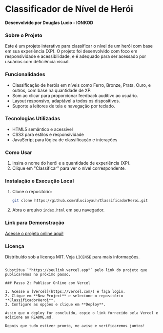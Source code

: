 

# Classificador de Nível de Herói

**Desenvolvido por Douglas Lucio - IONKOD**

### Sobre o Projeto
Este é um projeto interativo para classificar o nível de um herói com base em sua experiência (XP). O projeto foi desenvolvido com foco em responsividade e acessibilidade, e é adequado para ser acessado por usuários com deficiência visual.

### Funcionalidades
- Classificação de heróis em níveis como Ferro, Bronze, Prata, Ouro, e outros, com base na quantidade de XP.
- Som ao clicar para proporcionar feedback auditivo ao usuário.
- Layout responsivo, adaptável a todos os dispositivos.
- Suporte a leitores de tela e navegação por teclado.

### Tecnologias Utilizadas
- HTML5 semântico e acessível
- CSS3 para estilos e responsividade
- JavaScript para lógica de classificação e interações

### Como Usar
1. Insira o nome do herói e a quantidade de experiência (XP).
2. Clique em "Classificar" para ver o nível correspondente.

### Instalação e Execução Local
1. Clone o repositório:
   ```bash
   git clone https://github.com/dlucioyauh/ClassificadorHeroi.git
   ```
2. Abra o arquivo `index.html` em seu navegador.

### Link para Demonstração
[Acesse o projeto online aqui!](https://seulink.vercel.app)

### Licença
Distribuído sob a licença MIT. Veja `LICENSE` para mais informações.
```

Substitua `"https://seulink.vercel.app"` pelo link do projeto que publicaremos no próximo passo.

### Passo 2: Publicar Online com Vercel

1. Acesse o [Vercel](https://vercel.com/) e faça login.
2. Clique em **New Project** e selecione o repositório **ClassificadorHeroi**.
3. Configure as opções e clique em **Deploy**.

Assim que o deploy for concluído, copie o link fornecido pela Vercel e adicione ao README.md.

Depois que tudo estiver pronto, me avise e verificaremos juntos!